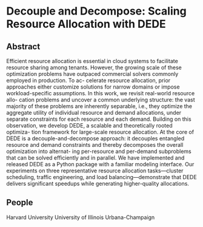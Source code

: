 # Decouple and Decompose: Scaling Resource Allocation with DEDE

## Abstract
Efficient resource allocation is essential in cloud systems
to facilitate resource sharing among tenants. However, the
growing scale of these optimization problems have outpaced
commercial solvers commonly employed in production. To ac-
celerate resource allocation, prior approaches either customize
solutions for narrow domains or impose workload-specific
assumptions. In this work, we revisit real-world resource allo-
cation problems and uncover a common underlying structure:
the vast majority of these problems are inherently separable,
i.e., they optimize the aggregate utility of individual resource
and demand allocations, under separate constraints for each
resource and each demand. Building on this observation, we
develop DEDE, a scalable and theoretically rooted optimiza-
tion framework for large-scale resource allocation. At the
core of DEDE is a decouple-and-decompose approach: it
decouples entangled resource and demand constraints and
thereby decomposes the overall optimization into alternat-
ing per-resource and per-demand subproblems that can be
solved efficiently and in parallel. We have implemented and
released DEDE as a Python package with a familiar modeling
interface. Our experiments on three representative resource
allocation tasks—cluster scheduling, traffic engineering, and
load balancing—demonstrate that DEDE delivers significant
speedups while generating higher-quality allocations.

## People
Harvard University 
University of Illinois Urbana-Champaign